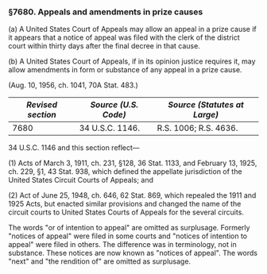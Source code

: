 ### §7680. Appeals and amendments in prize causes ###

(a) A United States Court of Appeals may allow an appeal in a prize cause if it appears that a notice of appeal was filed with the clerk of the district court within thirty days after the final decree in that cause.

(b) A United States Court of Appeals, if in its opinion justice requires it, may allow amendments in form or substance of any appeal in a prize cause.

(Aug. 10, 1956, ch. 1041, 70A Stat. 483.)

|*Revised section*|*Source (U.S. Code)*|*Source (Statutes at Large)*|
|-----------------|--------------------|----------------------------|
|      7680       |  34 U.S.C. 1146.   |   R.S. 1006; R.S. 4636.    |

34 U.S.C. 1146 and this section reflect—

(1) Acts of March 3, 1911, ch. 231, §128, 36 Stat. 1133, and February 13, 1925, ch. 229, §1, 43 Stat. 938, which defined the appellate jurisdiction of the United States Circuit Courts of Appeals; and

(2) Act of June 25, 1948, ch. 646, 62 Stat. 869, which repealed the 1911 and 1925 Acts, but enacted similar provisions and changed the name of the circuit courts to United States Courts of Appeals for the several circuits.

The words "or of intention to appeal" are omitted as surplusage. Formerly "notices of appeal" were filed in some courts and "notices of intention to appeal" were filed in others. The difference was in terminology, not in substance. These notices are now known as "notices of appeal". The words "next" and "the rendition of" are omitted as surplusage.